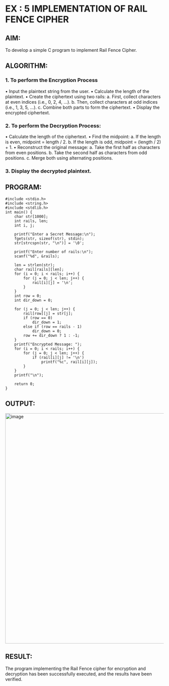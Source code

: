 # EX : 5 IMPLEMENTATION OF RAIL FENCE CIPHER

## AIM:

To develop a simple C program to implement Rail Fence Cipher.


## ALGORITHM:
### 1.	To perform the Encryption Process
 •	Input the plaintext string from the user.
 •	Calculate the length of the plaintext.
 •	Create the ciphertext using two rails:
  a.	First, collect characters at even indices (i.e., 0, 2, 4, …).
  b.	Then, collect characters at odd indices (i.e., 1, 3, 5, …).
  c.	Combine both parts to form the ciphertext.
 •	Display the encrypted ciphertext.

### 2.	To perform the Decryption Process:
 •	Calculate the length of the ciphertext.
 •	Find the midpoint:
  a. If the length is even, midpoint = length / 2.
	b. If the length is odd, midpoint = (length / 2) + 1.
•	Reconstruct the original message:
  a.	Take the first half as characters from even positions.
  b.	Take the second half as characters from odd positions.
  c.	Merge both using alternating positions.

### 3.	Display the decrypted plaintext.



## PROGRAM:

```
#include <stdio.h>
#include <string.h>
#include <stdlib.h>
int main() {
    char str[1000];
    int rails, len;
    int i, j;

    printf("Enter a Secret Message:\n");
    fgets(str, sizeof(str), stdin);
    str[strcspn(str, "\n")] = '\0';

    printf("Enter number of rails:\n");
    scanf("%d", &rails);

    len = strlen(str);
    char rail[rails][len];
    for (i = 0; i < rails; i++) {
        for (j = 0; j < len; j++) {
            rail[i][j] = '\n';
        }
    }
    int row = 0;
    int dir_down = 0; 

    for (j = 0; j < len; j++) {
        rail[row][j] = str[j];
        if (row == 0)
            dir_down = 1;
        else if (row == rails - 1)
            dir_down = 0;
        row += dir_down ? 1 : -1;
    }
    printf("Encrypted Message: ");
    for (i = 0; i < rails; i++) {
        for (j = 0; j < len; j++) {
            if (rail[i][j] != '\n') 
                printf("%c", rail[i][j]);
        }
    }
    printf("\n");

    return 0;
}
```

## OUTPUT:


<img width="1602" height="732" alt="image" src="https://github.com/user-attachments/assets/ee3a3c86-9a51-41d1-b7d5-dfd56ce4deed" />


## RESULT:
The program implementing the Rail Fence cipher for encryption and decryption has been successfully	executed,	and	the	results	have	been	verified.
